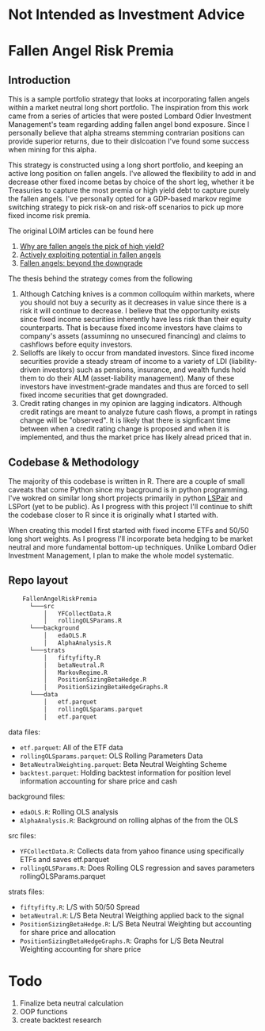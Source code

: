 # Not Intended as Investment Advice
# Fallen Angel Risk Premia

## Introduction 
This is a sample portfolio strategy that looks at incorporating fallen angels within a market neutral long short portfolio. The inspiration from this work came from a series of articles that were posted Lombard Odier Investment Management's team regarding adding fallen angel bond exposure. Since I personally believe that alpha streams stemming contrarian positions can provide superior returns, due to their dislcoation I've found some success when mining for this alpha. 

This strategy is constructed using a long short portfolio, and keeping an active long position on fallen angels. I've allowed the flexibility to add in and decrease other fixed income betas by choice of the short leg, whether it be Treasuries to capture the most premia or high yield debt to capture purely the fallen angels. I've personally opted for a GDP-based markov regime switching strategy to pick risk-on and risk-off scenarios to pick up more fixed income risk premia. 

The original LOIM articles can be found here
1. [Why are fallen angels the pick of high yield?](https://am.lombardodier.com/gb/en/contents/news/investment-viewpoints/2023/may/1882-NA-PROD-NA-high-yield.html)
2. [Actively exploiting potential in fallen angels](https://am.lombardodier.com/contents/news/investment-viewpoints/2023/may/1882-NA-PROD-NA-exploiting-pot.html)
3. [Fallen angels: beyond the downgrade](https://am.lombardodier.com/contents/news/investment-viewpoints/2023/april/1882-NA-PROD-NA-beyond-downgrade.html)

The thesis behind the strategy comes from the following
1. Although Catching knives is a common colloquim within markets, where you should not buy a security as it decreases in value since there is a risk it will continue to decrease. I believe that the opportunity exists since fixed income securities inherently have less risk than their equity counterparts. That is because fixed income investors have claims to company's assets (assuminng no unsecured financing) and claims to cashflows before equity investors.
2. Selloffs are likely to occur from mandated investors. Since fixed income securities provide a steady stream of income to a variety of LDI (liability-driven investors) such as pensions, insurance, and wealth funds hold them to do their ALM (asset-liability management). Many of these investors have investment-grade mandates and thus are forced to sell fixed income securities that get downgraded.
3. Credit rating changes in my opinion are lagging indicators. Although credit ratings are meant to analyze future cash flows, a prompt in ratings change will be "observed". It is likely that there is signficant time between when a credit rating change is proposed and when it is implemented, and thus the market price has likely alread priced that in.

## Codebase & Methodology
The majority of this codebase is written in R. There are a couple of small caveats that come Python since my bacground is in python programming. I've wokred on similar long short projects primarily in python [LSPair](https://github.com/diegodalvarez/LSPair) and LSPort (yet to be public). As I progress with this project I'll continue to shift the codebase closer to R since it is originally what I started with. 

When creating this model I first started with fixed income ETFs and 50/50 long short weights. As I progress I'll incorporate beta hedging to be market neutral and more fundamental bottom-up techniques. Unlike Lombard Odier Investment Management, I plan to make the whole model systematic.

## Repo layout
```bash
    FallenAngelRiskPremia
      └───src
          │   YFCollectData.R
          │   rollingOLSParams.R
      └───background
          │   edaOLS.R
          │   AlphaAnalysis.R
      └───strats
          │   fiftyfifty.R
          │   betaNeutral.R
          │   MarkovRegime.R
          │   PositionSizingBetaHedge.R
          │   PositionSizingBetaHedgeGraphs.R
      └───data
          │   etf.parquet
          │   rollingOLSparams.parquet
          │   etf.parquet
```
data files:
* ```etf.parquet```: All of the ETF data
* ```rollingOLSparams.parquet```: OLS Rolling Parameters Data
* ```BetaNeutralWeighting.parquet```: Beta Neutral Weighting Scheme
* ```backtest.parquet```: Holding backtest information for position level information accounting for share price and cash

background files:
* ```edaOLS.R```: Rolling OLS analysis 
* ```AlphaAnalysis.R```: Background on rolling alphas of the from the OLS

src files:
* ```YFCollectData.R```: Collects data from yahoo finance using specifically ETFs and saves etf.parquet
* ```rollingOLSParams.R```: Does Rolling OLS regression and saves parameters rollingOLSParams.parquet

strats files:
* ```fiftyfifty.R```: L/S with 50/50 Spread
* ```betaNeutral.R```: L/S Beta Neutral Weigthing applied back to the signal
* ```PositionSizingBetaHedge.R```: L/S Beta Neutral Weighting but accounting for share price and allocation
* ```PositionSizingBetaHedgeGraphs.R```: Graphs for L/S Beta Neutral Weighting accounting for share price

# Todo
1. Finalize beta neutral calculation
2. OOP functions
3. create backtest research
